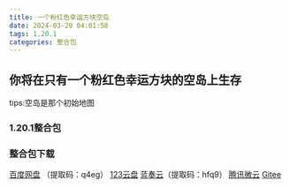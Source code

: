 ```yaml
---
title: 一个粉红色幸运方块空岛
date: 2024-03-20 04:01:58
tags: 1.20.1
categories: 整合包
---
```


## 你将在只有一个粉红色幸运方块的空岛上生存
tips:空岛是那个初始地图

### 1.20.1整合包

### 整合包下载

[百度网盘](https://pan.baidu.com/s/1jFIL8VWoLE3Qr4EIJVvhcQ?pwd=q4eg) （提取码：q4eg）
[123云盘](https://www.123pan.com/s/3SfXjv-NRzov.html)
[蓝奏云](https://wwf.lanzn.com/b04wu40fg)（提取码：hfq9）
[腾讯微云](https://share.weiyun.com/QIdyDUTX)
[Gitee](https://gitee.com/ManakaGekka/mcpacks/tree/master/Lucky_Cubes_Sky_Island)
